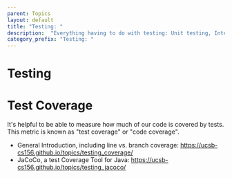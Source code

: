 ```yaml
---
parent: Topics
layout: default
title: "Testing: "
description:  "Everything having to do with testing: Unit testing, Integration Testing, Test Coverage"
category_prefix: "Testing: "
---
```


# Testing


# Test Coverage

It's helpful to be able to measure how much of our code is covered by tests.  This metric is known as "test coverage" or "code coverage".  

* General Introduction, including line vs. branch coverage: <https://ucsb-cs156.github.io/topics/testing_coverage/>
* JaCoCo, a test Coverage Tool for Java: <https://ucsb-cs156.github.io/topics/testing_jacoco/>




